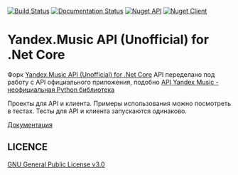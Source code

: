[![Build Status](https://travis-ci.com/K1llMan/Yandex.Music.Api.svg?branch=master)](https://travis-ci.com/K1llMan/Yandex.Music.Api)
[![Documentation Status](https://readthedocs.org/projects/yandexmusicapicsharp/badge/?version=latest)](https://yandexmusicapicsharp.readthedocs.io/ru/latest/?badge=latest)
[![Nuget API](https://img.shields.io/nuget/dt/KM.Yandex.Music.Api)](https://www.nuget.org/packages/KM.Yandex.Music.Api/)
[![Nuget Client](https://img.shields.io/nuget/dt/KM.Yandex.Music.Client)](https://www.nuget.org/packages/KM.Yandex.Music.Client/)

 
 Yandex.Music API (Unofficial) for .Net Core
====

Форк [Yandex.Music API (Unofficial) for .Net Core](https://github.com/Winster332/Yandex.Music.Api)
API переделано под работу с API официального приложения, подобно [API Yandex Music - неофициальная Python библиотека](https://github.com/MarshalX/yandex-music-api) 

Проекты для API и клиента. Примеры использования можно посмотреть в тестах. Тесты для API и клиента запускаются одинаково.

[Документация](https://yandexmusicapicsharp.readthedocs.io/ru/latest/index.html)

LICENCE
-------
[GNU General Public License v3.0](https://github.com/Winster332/Yandex.Music.Api/blob/master/LICENSE)
